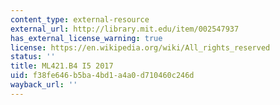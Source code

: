 ```yaml
---
content_type: external-resource
external_url: http://library.mit.edu/item/002547937
has_external_license_warning: true
license: https://en.wikipedia.org/wiki/All_rights_reserved
status: ''
title: ML421.B4 I5 2017
uid: f38fe646-b5ba-4bd1-a4a0-d710460c246d
wayback_url: ''
---
```


